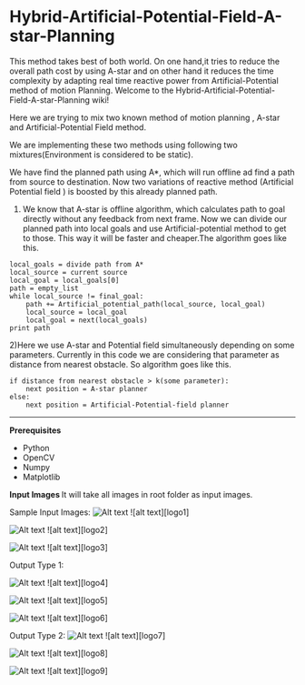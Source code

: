 # Hybrid-Artificial-Potential-Field-A-star-Planning
This method takes best of both world. On one hand,it tries to reduce the overall path cost by using A-star and on other hand it reduces the time complexity by adapting real time reactive power from Artificial-Potential method of motion Planning.
Welcome to the Hybrid-Artificial-Potential-Field-A-star-Planning wiki!

Here we are trying to mix two known method of motion planning , A-star and Artificial-Potential Field method.

We are implementing these two methods using following two mixtures(Environment is considered to be static).

We have find the planned path using A*, which will run offline ad find a path from source to destination.
Now two variations of reactive method (Artificial Potential field ) is boosted by this already planned path. 

1) We know that A-star is offline algorithm, which calculates path to goal directly without any feedback from next frame.  Now we can divide our planned path into local goals and use Artificial-potential method to get to those. This way it will be faster and cheaper.The algorithm goes like this.

```
local_goals = divide path from A*
local_source = current source
local_goal = local_goals[0]
path = empty_list
while local_source != final_goal:
    path += Artificial_potential_path(local_source, local_goal)
    local_source = local_goal
    local_goal = next(local_goals)
print path
```
2)Here we use A-star and Potential field simultaneously depending on some parameters. Currently in this code we are considering that parameter as distance from nearest obstacle. So algorithm goes like this.

```
if distance from nearest obstacle > k(some parameter):
    next position = A-star planner
else:
    next position = Artificial-Potential-field planner
```

---

<b> Prerequisites</b>
- Python
- OpenCV
- Numpy
- Matplotlib

<b> Input Images </b>
It will take all images in root folder as input images.

Sample Input Images:
![Alt text](1.jpg?raw=true "Sample Image")
![alt text][logo1]


![Alt text](2.jpg?raw=true "Sample Image")
![alt text][logo2]


![Alt text](3.jpg?raw=true "Sample Image")
![alt text][logo3]

Output Type 1:

![Alt text](output1/1.jpg?raw=true "Sample Image")
![alt text][logo4]

![Alt text](output1/2.jpg?raw=true "Sample Image")
![alt text][logo5]

![Alt text](output1/3.jpg?raw=true "Sample Image")
![alt text][logo6]


Output Type 2:
![Alt text](output2/1.jpg?raw=true "Sample Image")
![alt text][logo7]


![Alt text](output2/2.jpg?raw=true "Sample Image")
![alt text][logo8]

![Alt text](output2/3.jpg?raw=true "Sample Image")
![alt text][logo9]
